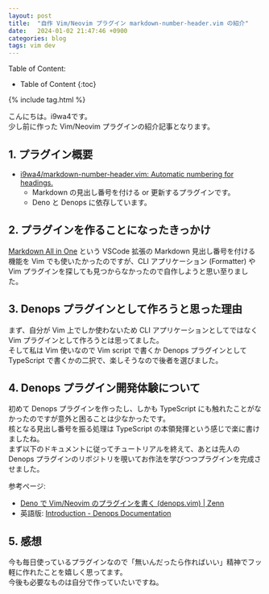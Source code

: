 ```yaml
---
layout: post
title:  "自作 Vim/Neovim プラグイン markdown-number-header.vim の紹介"
date:   2024-01-02 21:47:46 +0900
categories: blog
tags: vim dev
---
```


Table of Content:
- Table of Content
{:toc}

{% include tag.html %}

<!-- # h1 -->

こんにちは。i9wa4です。  
少し前に作った Vim/Neovim プラグインの紹介記事となります。

## 1. プラグイン概要

- [i9wa4/markdown-number-header.vim: Automatic numbering for headings.](https://github.com/i9wa4/markdown-number-header.vim)
    - Markdown の見出し番号を付ける or 更新するプラグインです。
    - Deno と Denops に依存しています。


## 2. プラグインを作ることになったきっかけ

[Markdown All in One](https://marketplace.visualstudio.com/items?itemName=yzhang.markdown-all-in-one)
という VSCode 拡張の Markdown 見出し番号を付ける機能を Vim でも使いたかったのですが、CLI アプリケーション (Formatter) や Vim プラグインを探しても見つからなかったので自作しようと思い至りました。

## 3. Denops プラグインとして作ろうと思った理由

まず、自分が Vim 上でしか使わないため CLI アプリケーションとしてではなく Vim プラグインとして作ろうとは思ってました。  
そして私は Vim 使いなので Vim script で書くか Denops プラグインとして TypeScript で書くかの二択で、楽しそうなので後者を選びました。

## 4. Denops プラグイン開発体験について

初めて Denops プラグインを作ったし、しかも TypeScript にも触れたことがなかったのですが意外と困ることは少なかったです。  
核となる見出し番号を振る処理は TypeScript の本領発揮という感じで楽に書けましたね。  
まず以下のドキュメントに従ってチュートリアルを終えて、あとは先人の Denops プラグインのリポジトリを覗いてお作法を学びつつプラグインを完成させました。

参考ページ:
- [Deno で Vim/Neovim のプラグインを書く (denops.vim) \| Zenn](https://zenn.dev/lambdalisue/articles/b4a31fba0b1ce95104c9)
- 英語版: [Introduction - Denops Documentation](https://vim-denops.github.io/denops-documentation/)

## 5. 感想

今も毎日使っているプラグインなので「無いんだったら作ればいい」精神でフッ軽に作れたことを嬉しく思ってます。  
今後も必要なものは自分で作っていたいですね。
